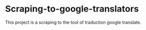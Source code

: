 # Scraping-to-google-translators
This project is a scraping to the tool of traduction google translate.
